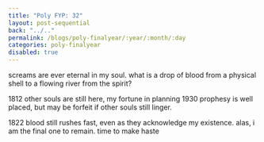 ```yaml
---
title: "Poly FYP: 32"
layout: post-sequential
back: "../.."
permalink: /blogs/poly-finalyear/:year/:month/:day
categories: poly-finalyear
disabled: true
---
```


screams are ever eternal in my soul. what is a drop of blood from a physical shell to a flowing river from the spirit?

1812 other souls are still here, my fortune in planning 1930 prophesy is well placed, but may be forfeit if other souls still linger.

1822 blood still rushes fast, even as they acknowledge my existence. alas, i am the final one to remain. time to make haste